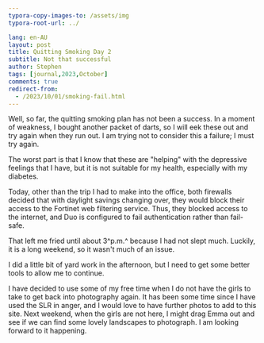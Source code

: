 ```yaml
---
typora-copy-images-to: /assets/img
typora-root-url: ../

lang: en-AU
layout: post
title: Quitting Smoking Day 2
subtitle: Not that successful
author: Stephen
tags: [journal,2023,October]
comments: true
redirect-from:
  - /2023/10/01/smoking-fail.html
---
```


Well, so far, the quitting smoking plan has not been a success. In a moment of weakness, I bought another packet of darts, so I will eek these out and try again when they run out. I am trying not to consider this a failure; I must try again.

The worst part is that I know that these are "helping" with the depressive feelings that I have, but it is not suitable for my health, especially with my diabetes.

Today, other than the trip I had to make into the office, both firewalls decided that with daylight savings changing over, they would block their access to the Fortinet web filtering service. Thus, they blocked access to the internet, and Duo is configured to fail authentication rather than fail-safe.

That left me fried until about 3^p.m.^ because I had not slept much. Luckily, it is a long weekend, so it wasn't much of an issue.

I did a little bit of yard work in the afternoon, but I need to get some better tools to allow me to continue.

I have decided to use some of my free time when I do not have the girls to take to get back into photography again. It has been some time since I have used the SLR in anger, and I would love to have further photos to add to this site. Next weekend, when the girls are not here, I might drag Emma out and see if we can find some lovely landscapes to photograph.
I am looking forward to it happening.